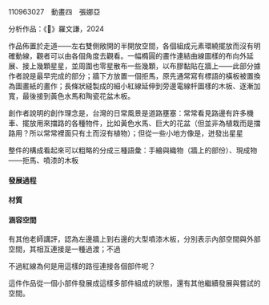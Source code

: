 110963027　動畫四　張娜亞

分析作品：《💫》羅文謙，2024

作品佈置於走道——左右雙側敞開的半開放空間，各個組成元素環繞擺放而沒有明確動線，觀者可以由各個角度去觀看。一幅橢圓的畫作連結曲線圖樣的布向外延展、接上幾顆星星，並周圍也零星散布一些幾顆，以布膠黏貼在牆上——此部分據作者說是最早完成的部分；牆下方放置一個拒馬，原先通常寫有標語的橫板被置換為圖畫紙的畫作；長條狀縫製成的細小紅線延伸到旁邊電線杆圖樣的木板、逐漸加寬，最後接到黃色水馬和陶瓷花盆木板。

創作者說明的創作理念是，台灣的日常風景是道路壅塞：常常看見路邊有許多機車、擺放用來擋路的各種物件，比如黃色水馬、巨大的花盆（但並非為植栽而是擋路用？所以常常裡面只有土而沒有植物）；但從一些小地方像是，迸發出星星


整件的構成看起來可以粗略的分成三種語彙：手繪與織物（牆上的部份）、現成物——拒馬、噴漆的木板
#### 發展過程

#### 材質
#### 涵容空間
有其他老師講評，認為左邊牆上到右邊的大型噴漆木板，分別表示內部空間與外部空間，其相互連接是一種過渡；不過

不過紅線為何是用這樣的路徑連接各個部件呢？

這件作品從一個小部件發展成這樣多部件組成的狀態，還有其他繼續發展與嘗試的空間。


